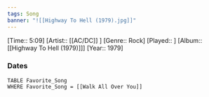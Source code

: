 ```yaml
---
tags: Song  
banner: "![[Highway To Hell (1979).jpg]]"
---
```

[Time:: 5:09]
[Artist:: [[AC/DC]] ]
[Genre:: Rock]
[Played:: ]
[Album:: [[Highway To Hell (1979)]]]
[Year:: 1979]
### Dates
````dataview
TABLE Favorite_Song
WHERE Favorite_Song = [[Walk All Over You]]
````